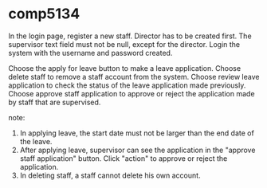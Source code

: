 # comp5134

In the login page, register a new staff. Director has to be created first. The supervisor text field must not be null, except for the director. Login the system with the username and password created. 

Choose the apply for leave button to make a leave application. Choose delete staff to remove a staff account from the system. Choose review leave application to check the status of the leave application made previously. Choose approve staff application to approve or reject the application made by staff that are supervised.

note:
1. In applying leave, the start date must not be larger than the end date of the leave. 
2. After applying leave, supervisor can see the application in the "approve staff application" button. Click "action" to approve or reject the application.
3. In deleting staff, a staff cannot delete his own account.